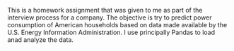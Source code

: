 This is a homework assignment that was given to me as part of the interview process for a company. The objective is try to predict power consumption of American households based on data made available by the U.S. Energy Information Administration. I use principally Pandas to load anad analyze the data.
